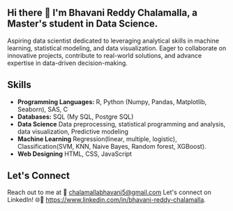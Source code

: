 ## Hi there 👋 I'm Bhavani Reddy Chalamalla, a Master's student in Data Science.
Aspiring data scientist dedicated to leveraging analytical skills in machine learning, statistical modeling, and data visualization. Eager to collaborate on innovative projects, contribute to real-world solutions, and advance expertise in data-driven decision-making.

## Skills
- **Programming Languages:** R, Python (Numpy, Pandas, Matplotlib, Seaborn), SAS, C 
- **Databases:** SQL (My SQL, Postgre SQL)
- **Data Science** Data preprocessing, statistical programming and analysis, data visualization, Predictive modeling
- **Machine Learning** Regression(linear, multiple, logistic), Classification(SVM, KNN, Naive Bayes, Random forest, XGBoost). 
- **Web Designing** HTML, CSS, JavaScript

## Let's Connect
Reach out to me at 📧 chalamallabhavani5@gmail.com
Let's connect on LinkedIn! 🌐🔗 https://www.linkedin.com/in/bhavani-reddy-chalamalla.



<!--
**BhavaniChalamalla/BhavaniChalamalla** is a ✨ _special_ ✨ repository because its `README.md` (this file) appears on your GitHub profile.

Here are some ideas to get you started:

- 🔭 I’m currently working on ...
- 🌱 I’m currently learning ...
- 👯 I’m looking to collaborate on ...
- 🤔 I’m looking for help with ...
- 💬 Ask me about ...
- 📫 How to reach me: ...
- 😄 Pronouns: ...
- ⚡ Fun fact: ...
-->
